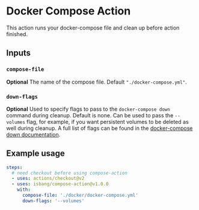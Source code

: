 # Docker Compose Action

This action runs your docker-compose file and clean up before action finished.

## Inputs

### `compose-file`

**Optional** The name of the compose file. Default `"./docker-compose.yml"`.

### `down-flags`

**Optional** Used to specify flags to pass to the `docker-compose down` command during cleanup. Default is none. Can be used to pass the `--volumes` flag, for example, if you want persistent volumes to be deleted as well during cleanup. A full list of flags can be found in the [docker-compose down documentation](https://docs.docker.com/compose/reference/down/).


## Example usage

```yaml
steps:
  # need checkout before using compose-action
  - uses: actions/checkout@v2
  - uses: isbang/compose-action@v1.0.0
    with:
      compose-file: './docker/docker-compose.yml'
      down-flags: '--volumes'
```
